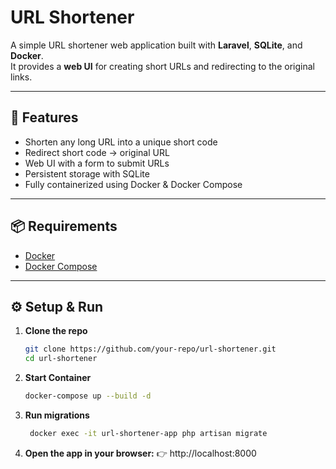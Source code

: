 # URL Shortener

A simple URL shortener web application built with **Laravel**, **SQLite**, and **Docker**.  
It provides a **web UI** for creating short URLs and redirecting to the original links.

---

## 🚀 Features
- Shorten any long URL into a unique short code
- Redirect short code → original URL
- Web UI with a form to submit URLs
- Persistent storage with SQLite
- Fully containerized using Docker & Docker Compose

---

## 📦 Requirements
- [Docker](https://www.docker.com/)  
- [Docker Compose](https://docs.docker.com/compose/)

---

## ⚙️ Setup & Run

1. **Clone the repo**
   ```bash
   git clone https://github.com/your-repo/url-shortener.git
   cd url-shortener

2. **Start Container**
   ```bash
   docker-compose up --build -d

3. **Run migrations**
   ```bash
    docker exec -it url-shortener-app php artisan migrate

4. **Open the app in your browser:**
   👉 http://localhost:8000

